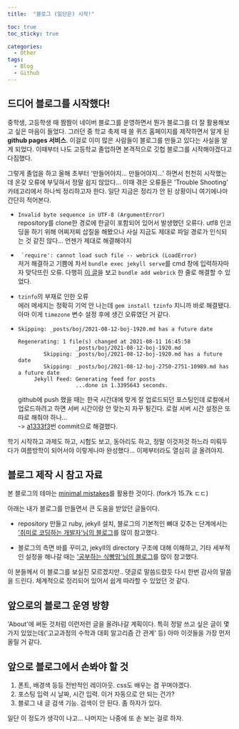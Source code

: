 ```yaml
---
title:  "블로그 (일단은) 시작!"

toc: true
toc_sticky: true

categories:
  - Other
tags:
  - Blog
  - Github
---
```

## 드디어 블로그를 시작했다!
중학생, 고등학생 때 짬짬이 네이버 블로그를 운영하면서 뭔가 블로그를 더 잘 활용해보고 싶은 마음이 들었다. 그러던 중 학교 축제 때 쓸 퀴즈 홈페이지를 제작하면서 알게 된 **github pages 서비스**. 이걸로 이미 많은 사람들이 블로그를 만들고 있다는 사실을 알게 되었다. 이때부터 나도 고등학교 졸업하면 본격적으로 깃헙 블로그를 시작해야겠다고 다짐했다.

그렇게 졸업을 하고 올해 초부터 '만들어야지... 만들어야지...' 하면서 천천히 시작했는데 온갖 오류에 부딪혀서 정말 쉽지 않았다... 이때 겪은 오류들은 'Trouble Shooting' 카테고리에서 하나씩 정리하고자 한다. 일단 지금은 정리가 안 된 상황이니 여기에나마 간단히 적어본다.

* ```Invalid byte sequence in UTF-8 (ArgumentError)```  
  repository를 clone한 경로에 한글이 포함되어 있어서 발생했던 오류다. utf8 인코딩을 하기 위해 어찌저찌 삽질을 해봤으나 사실 지금도 제대로 파일 경로가 인식되는 것 같진 않다... 언젠가 제대로 해결해야지

* ``` `require': cannot load such file -- webrick (LoadError)```  
  저거 해결하고 기쁨에 차서 ```bundle exec jekyll serve```를 cmd 창에 입력하자마자 맞닥뜨린 오류. 다행히 [이 글](https://junho85.pe.kr/1850)을 보고 ```bundle add webrick``` 한 줄로 해결할 수 있었다.

* ```tzinfo```의 부재로 인한 오류  
  에러 메세지는 정확히 기억 안 나는데 ```gem install tzinfo``` 치니까 바로 해결됐다. 아마 이게 ```timezone``` 변수 설정 후에 생긴 오류였던 거 같다.

* ```Skipping: _posts/boj/2021-08-12-boj-1920.md has a future date```

  ```
  Regenerating: 1 file(s) changed at 2021-08-11 16:45:58
                    _posts/boj/2021-08-12-boj-1920.md
          Skipping: _posts/boj/2021-08-12-boj-1920.md has a future date
          Skipping: _posts/boj/2021-08-12-boj-2750-2751-10989.md has a future date
       Jekyll Feed: Generating feed for posts
                    ...done in 1.3395643 seconds.
  ```

  github에 push 했을 때는 한국 시간대에 맞게 잘 업로드되던 포스팅인데 로컬에서 업로드하려고 하면 서버 시간이랑 안 맞는지 자꾸 튕긴다. 로컬 서버 시간 설정은 또 따로 해줘야 하나...  
  -> [a1333f3](https://github.com/B0neh3ad/B0neh3ad.github.io/commit/a1333f3cf2d76353912b438db023225573983ffc)번 commit으로 해결했다.

학기 시작하고 과제도 하고, 시험도 보고, 동아리도 하고, 정말 이것저것 하느라 미뤄두다가 여름방학이 되어서야 이렇게나마 완성했다... 이제부터라도 열심히 글 올려야지.

## 블로그 제작 시 참고 자료
본 블로그의 테마는 [minimal mistakes](https://github.com/mmistakes/minimal-mistakes)를 활용한 것이다. (fork가 15.7k ㄷㄷ)

아래는 내가 블로그를 만들면서 큰 도움을 받았던 글들이다.  

* repository 만들고 ruby, jekyll 설치, 블로그의 기본적인 뼈대 갖추는 단계에서는 ['취미로 코딩하는 개발자'님의 블로그](https://devinlife.com/howto/)를 많이 참고했다.  

* 블로그의 측면 바를 꾸미고, jekyll의 directory 구조에 대해 이해하고, 기타 세부적인 설정을 해나갈 때는 ['공부하는 식빵맘'님의 블로그](https://ansohxxn.github.io/categories/#blog)를 많이 참고했다.

이 분들께서 이 블로그를 보실진 모르겠지만.. 댓글로 말씀드렸듯 다시 한번 감사의 말씀을 드린다. 체계적으로 정리되어 있어서 쉽게 따라할 수 있었던 것 같다.

## 앞으로의 블로그 운영 방향
'About'에 써둔 것처럼 이런저런 글을 올려나갈 계획이다. 특히 정말 쓰고 싶은 글이 몇 가지 있었는데('고교과정의 수학과 대회 알고리즘 간 관계' 등) 아마 이것들을 가장 먼저 올릴 거 같다.

## 앞으로 블로그에서 손봐야 할 것
1) 폰트, 배경색 등등 전반적인 레이아웃. css도 배우는 겸 꾸며야겠다.  
2) 포스팅 입력 시 날짜, 시간 입력. 이거 자동으로 안 되는 건가?  
3) 블로그 내 글 검색 기능. 검색이 안 된다. 좀 하자가 있다.  

일단 이 정도가 생각이 나고... 나머지는 나중에 또 손 보는 걸로 하자.
